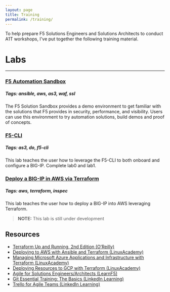 ```yaml
---
layout: page
title: Training
permalink: /training/
---
```


To help prepare F5 Solutions Engineers and Solutions Architects to conduct A1T workshops, I've put together the following training material.

# Labs
---

### [F5 Automation Sandbox](https://clouddocs.f5.com/training/automation-sandbox/)
##### Tags: ansible, aws, as3, waf, ssl
The F5 Solution Sandbox provides a demo environment to get familiar with the solutions that F5 provides in security, performance, and visibility. Users can use this environment to try automation solutions, build demos and proof of concepts.

### [F5-CLI](https://f5solutionsengineering.github.io/UDF-DevOps-Base/labs/)
##### Tags: as3, do, f5-cli
This lab teaches the user how to leverage the F5-CLI to both onboard and configure a BIG-IP.  Complete lab0 and lab1.

### [Deploy a BIG-IP in AWS via Terraform](#)
##### Tags: aws, terraform, inspec
This lab teaches the user how to deploy a BIG-IP into AWS leveraging Terraform.
> **NOTE:** This lab is still under development

Resources
---

* [Terraform Up and Running, 2nd Edition (O’Reilly)](https://learning.oreilly.com/library/view/terraform-up/9781492046899/)
* [Deploying to AWS with Ansible and Terraform (LinuxAcademy)](https://linuxacademy.com/cp/modules/view/id/187)
* [Managing Microsoft Azure Applications and Infrastructure with Terraform (LinuxAcademy)](https://linuxacademy.com/cp/modules/view/id/432)
* [Deploying Resources to GCP with Terraform (LinuxAcademy)](https://linuxacademy.com/cp/modules/view/id/402)
* [Agile for Solutions Engineers/Architects (LearnF5)](https://f5u.csod.com/samldefault.aspx?ouid=2&ReturnURL=%252fDeepLink%252fProcessRedirect.aspx%253fmodule%253dphnxdriver%2526routename%253dAdmin%252fPlayerPageRedirectHandler%2526Route%253d%25252flms-learner-playlist%25252fPlaylistDetails%2526Parameters%253dplaylistId%2525253dd24d37c7-e6c2-46b7-bce8-48b6301c1366)
* [Git Essential Training: The Basics (LinkedIn Learning)](https://www.linkedin.com/learning/git-essential-training-the-basics?u=2284609)
* [Trello for Agile Teams (LinkedIn Learning)](https://www.linkedin.com/learning/trello-for-agile-teams?u=2284609)